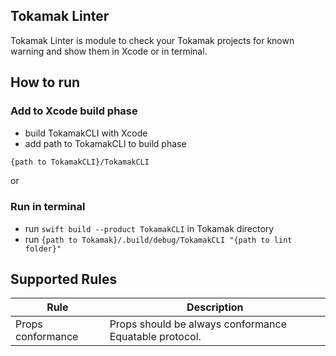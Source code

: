 ## Tokamak Linter

Tokamak Linter is module to check your Tokamak projects for known warning
and show them in Xcode or in terminal.

## How to run

### Add to Xcode build phase

- build TokamakCLI with Xcode
- add path to TokamakCLI to build phase

```bash
{path to TokamakCLI}/TokamakCLI
```

or

### Run in terminal

- run `swift build --product TokamakCLI` in Tokamak directory
- run `{path to Tokamak}/.build/debug/TokamakCLI "{path to lint folder}"`

## Supported Rules

| Rule              | Description                                            |
| ----------------- | ------------------------------------------------------ |
| Props conformance | Props should be always conformance Equatable protocol. |
